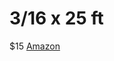 # 3/16 x 25 ft
$15 [Amazon](https://www.amazon.com/PVF-Coated-Steel-Brake-Transmission-Tubing-Universal/dp/B07BN3GCKC)
